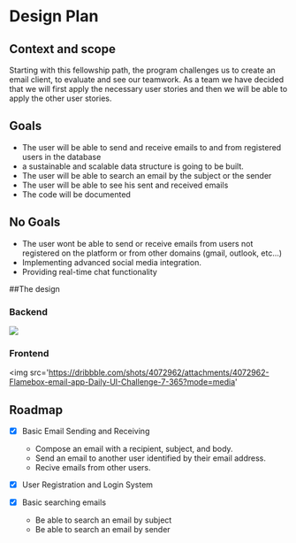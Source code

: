 
# Design Plan

## Context and scope
Starting with this fellowship path, the program challenges us to create an email client, to evaluate and see our teamwork. 
As a team we have decided that we will first apply the necessary user stories and then we will be able to apply the other user stories.
## Goals
- The user will be able to send and receive emails to and from registered users in the database
- a sustainable and scalable data structure is going to be built.
- The user will be able to search an email by the subject or the sender
- The user will be able to see his sent and received emails
- The code will be documented

## No Goals
- The user wont be able to send or receive emails from users not registered on the platform or from other domains (gmail, outlook, etc...)
- Implementing advanced social media integration.
- Providing real-time chat functionality
    
##The design

### Backend

<img src='https://files.slack.com/files-tmb/T06FFQBGQGP-F06MGCGKNER-e63d5c9e55/untitled__5__720.png'>

### Frontend

<img src='https://dribbble.com/shots/4072962/attachments/4072962-Flamebox-email-app-Daily-UI-Challenge-7-365?mode=media'

## Roadmap

- [x] Basic Email Sending and Receiving
    - Compose an email with a recipient, subject, and body.
    - Send an email to another user identified by their email address.
    - Recive emails from other users.

- [x] User Registration and Login System

- [x] Basic searching emails
    - Be able to search an email by subject
    - Be able to search an email by sender
  
